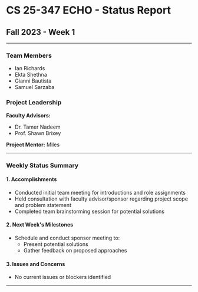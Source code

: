# CS 25-347 ECHO - Status Report

## Fall 2023 - Week 1

---

### Team Members

- Ian Richards
- Ekta Shethna
- Gianni Bautista
- Samuel Sarzaba

### Project Leadership

**Faculty Advisors:**

- Dr. Tamer Nadeem
- Prof. Shawn Brixey

**Project Mentor:** Miles

---

### Weekly Status Summary

#### 1. Accomplishments

- Conducted initial team meeting for introductions and role assignments
- Held consultation with faculty advisor/sponsor regarding project scope and problem statement
- Completed team brainstorming session for potential solutions

#### 2. Next Week's Milestones

- Schedule and conduct sponsor meeting to:
  - Present potential solutions
  - Gather feedback on proposed approaches

#### 3. Issues and Concerns

- No current issues or blockers identified

---
